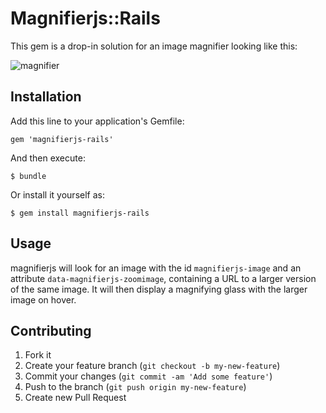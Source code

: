# Magnifierjs::Rails

This gem is a drop-in solution for an image magnifier looking like this:

![magnifier](http://public.momolog.info/magnifier.png)

## Installation

Add this line to your application's Gemfile:

    gem 'magnifierjs-rails'

And then execute:

    $ bundle

Or install it yourself as:

    $ gem install magnifierjs-rails

## Usage

magnifierjs will look for an image with the id `magnifierjs-image` and an
attribute `data-magnifierjs-zoomimage`, containing a URL to a larger version of the same image. 
It will then display a magnifying glass with the larger image on hover.

## Contributing

1. Fork it
2. Create your feature branch (`git checkout -b my-new-feature`)
3. Commit your changes (`git commit -am 'Add some feature'`)
4. Push to the branch (`git push origin my-new-feature`)
5. Create new Pull Request
